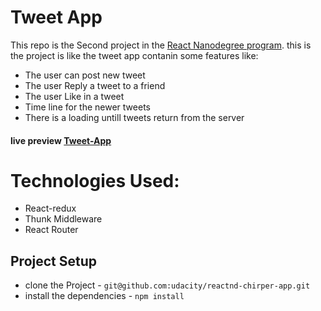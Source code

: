 # Tweet App

This repo is the Second project in the [React Nanodegree program](https://www.udacity.com/course/react-nanodegree--nd019).
this is the project is like the tweet app contanin some features like:
* The user can post new tweet
* The user Reply a tweet to a friend
* The user Like in a tweet
* Time line for the newer tweets
* There is a loading untill tweets return from the server

#### live preview [Tweet-App](https://objective-jepsen-d0f550.netlify.app/)

# Technologies Used:
* React-redux
* Thunk Middleware
* React Router

## Project Setup

* clone the Project - `git@github.com:udacity/reactnd-chirper-app.git`
* install the dependencies - `npm install`
